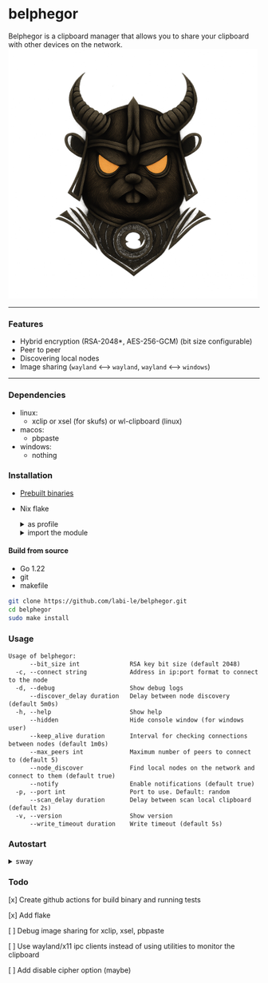 # belphegor

Belphegor is a clipboard manager that allows you to share your clipboard with other devices on the network.\
<img src="logo.png" width="500">
___

### Features

- Hybrid encryption (RSA-2048*, AES-256-GCM) (bit size configurable)
- Peer to peer
- Discovering local nodes
- Image sharing (`wayland` <—> `wayland`, `wayland` <—> `windows`)

___

### Dependencies

- linux:
    * xclip or xsel (for skufs) or wl-clipboard (linux)
- macos:
    * pbpaste
- windows:
    * nothing

### Installation

- [Prebuilt binaries](https://github.com/labi-le/belphegor/releases)
- Nix flake
  <details> <summary>as profile</summary>

  ```sh
  nix profile install github:labi-le/belphegor
  ```
  </details>
  <details>
  <summary>import the module</summary>

  ```nix
  {
    # inputs
    belphegor.url = "github:labi-le/belphegor";
    # outputs
    overlay-belphegor = final: prev: {
      belphegor = belphegor.packages.${system}.default;
    };
  
    modules = [
      ({ config, pkgs, ... }: { nixpkgs.overlays = [ overlay-belphegor ]; })
    ];
  
    # add package
    environment.systemPackages = with pkgs; [
      belphegor
    ];
  }
  ```
  </details>

#### Build from source

- Go 1.22
- git
- makefile

```sh
git clone https://github.com/labi-le/belphegor.git
cd belphegor
sudo make install
```

### Usage

```
Usage of belphegor:
      --bit_size int              RSA key bit size (default 2048)
  -c, --connect string            Address in ip:port format to connect to the node
  -d, --debug                     Show debug logs
      --discover_delay duration   Delay between node discovery (default 5m0s)
  -h, --help                      Show help
      --hidden                    Hide console window (for windows user)
      --keep_alive duration       Interval for checking connections between nodes (default 1m0s)
      --max_peers int             Maximum number of peers to connect to (default 5)
      --node_discover             Find local nodes on the network and connect to them (default true)
      --notify                    Enable notifications (default true)
  -p, --port int                  Port to use. Default: random
      --scan_delay duration       Delay between scan local clipboard (default 2s)
  -v, --version                   Show version
      --write_timeout duration    Write timeout (default 5s)
```


### Autostart
  <details> <summary>sway</summary>

  ```conf
  exec belphegor
  ```
  </details>

### Todo

[x] Create github actions for build binary and running tests

[x] Add flake

[ ] Debug image sharing for xclip, xsel, pbpaste

[ ] Use wayland/x11 ipc clients instead of using utilities to monitor the clipboard

[ ] Add disable cipher option (maybe)

